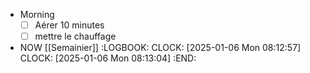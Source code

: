 - Morning
  * [ ] Aérer 10 minutes
  * [ ] mettre le chauffage
- NOW [[Semainier]]
  :LOGBOOK:
  CLOCK: [2025-01-06 Mon 08:12:57]
  CLOCK: [2025-01-06 Mon 08:13:04]
  :END: